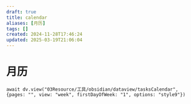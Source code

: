 ```yaml
---
draft: true
title: calendar
aliases: [月历]
tags: []
created: 2024-11-28T17:46:24
updated: 2025-03-19T21:06:04
---
```


# 月历
```dataviewjs
await dv.view("03Resource/工具/obsidian/dataview/tasksCalendar", {pages: "", view: "week", firstDayOfWeek: "1", options: "style9"})
````